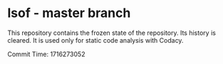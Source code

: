 # lsof - master branch

This repository contains the frozen state of the repository.
Its history is cleared. It is used only for static code
analysis with Codacy.

Commit Time: 1716273052